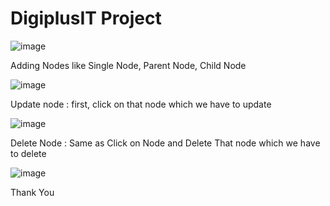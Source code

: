 # DigiplusIT Project

![image](https://github.com/lavkushy145/DigiPlusIT/assets/100487588/7d1b2562-662c-4acd-9118-0e65a4faa5d8)

Adding Nodes like Single Node, Parent Node, Child Node

![image](https://github.com/lavkushy145/DigiPlusIT/assets/100487588/37abe849-efe2-42e4-a6c5-9a8bd7f92c52)

Update node :
      first, click on that node which we have to update

![image](https://github.com/lavkushy145/DigiPlusIT/assets/100487588/5928d8c0-dbbf-4d17-9a66-1e3d1653ee6a)

Delete Node : 
      Same as Click on Node and Delete That node which we have to delete

![image](https://github.com/lavkushy145/DigiPlusIT/assets/100487588/e5d427fd-3612-482d-990e-976da05d7ab7)



Thank You



